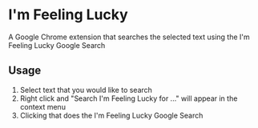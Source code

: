 # I'm Feeling Lucky

A Google Chrome extension that searches the selected text using the I'm Feeling Lucky Google Search

## Usage

1. Select text that you would like to search
2. Right click and "Search I'm Feeling Lucky for ..." will appear in the context menu
3. Clicking that does the I'm Feeling Lucky Google Search

